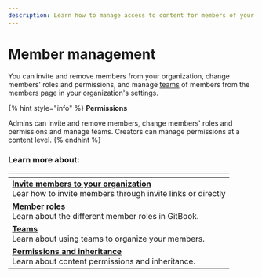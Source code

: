```yaml
---
description: Learn how to manage access to content for members of your organization.
---
```


# Member management

You can invite and remove members from your organization, change members' roles and permissions, and manage [teams](teams.md) of members from the members page in your organization's settings.

{% hint style="info" %}
**Permissions**

Admins can invite and remove members, change members' roles and permissions and manage teams. Creators can manage permissions at a content level.
{% endhint %}

### Learn more about:

<table data-view="cards"><thead><tr><th></th></tr></thead><tbody><tr><td><strong></strong><a href="./#invite-members-to-your-organization"><strong>Invite members to your organization</strong></a><br>Lear how to invite members through invite links or directly</td></tr><tr><td><strong></strong><a href="roles.md"><strong>Member roles</strong></a><br>Learn about the different member roles in GitBook.</td></tr><tr><td><a href="teams.md"><strong>Teams</strong></a><strong></strong><br><strong></strong>Learn about using teams to organize your members.</td></tr><tr><td><a href="permissions-and-inheritance.md"><strong>Permissions and inheritance</strong></a><br>Learn about content permissions and inheritance.</td></tr></tbody></table>
